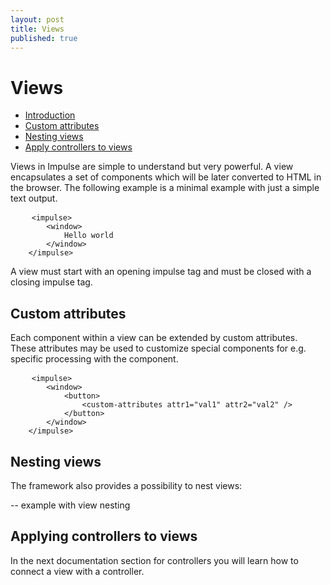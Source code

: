 ```yaml
---
layout: post
title: Views
published: true
---
```


# Views

- [Introduction](#introduction)
- [Custom attributes](#custom-attributes)
- [Nesting views](#nesting-views)
- [Apply controllers to views](#apply-controllers)

<a name="introduction"></a>

Views in Impulse are simple to understand but very powerful. A view encapsulates a set of components which will be later converted to HTML in the browser. The following example is a minimal example with just a simple text output.

<pre class="line-numbers language-markup">
	<code class="language-markup">&lt;impulse&gt;
    	&lt;window&gt;
        	Hello world
        &lt;/window&gt;
    &lt;/impulse&gt;</code>
</pre>

A view must start with an opening impulse tag and must be closed with a closing impulse tag.

<a name="custom-attributes"></a>
## Custom attributes
Each component within a view can be extended by custom attributes. These attributes may be used to customize special components for e.g. specific processing with the component.

<pre class="line-numbers language-markup">
	<code class="language-markup">&lt;impulse&gt;
    	&lt;window&gt;
        	&lt;button&gt;
            	&lt;custom-attributes attr1="val1" attr2="val2" /&gt;
            &lt;/button&gt;
        &lt;/window&gt;
    &lt;/impulse&gt;</code>
</pre>

<a name="nesting-views"></a>
## Nesting views

The framework also provides a possibility to nest views:

-- example with view nesting

<a name="apply-controllers"></a>
## Applying controllers to views
In the next documentation section for controllers you will learn how to connect a view with a controller.
